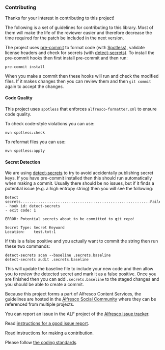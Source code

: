 ### Contributing
Thanks for your interest in contributing to this project!

The following is a set of guidelines for contributing to this library. Most of them will make the life of the reviewer easier and therefore decrease the time required for the patch be included in the next version.

The project uses [pre-commit](https://pre-commit.com/) to format code (with [Spotless](https://github.com/diffplug/spotless)), validate license headers and check for secrets (with [detect-secrets](https://github.com/Yelp/detect-secrets)). To install the pre-commit hooks then first install pre-commit and then run:
```shell
pre-commit install
```
When you make a commit then these hooks will run and check the modified files. If it makes changes then you can review them and then `git commit` again to accept the changes.

#### Code Quality
This project uses `spotless` that enforces `alfresco-formatter.xml` to ensure code quality.

To check code-style violations you can use:
```bash
mvn spotless:check
```
To reformat files you can use:
```bash
mvn spotless:apply
```

#### Secret Detection

We are using [detect-secrets](https://github.com/Yelp/detect-secrets) to try to avoid accidentally publishing secret keys.
If you have pre-commit installed then this should run automatically when making a commit. Usually there should be no issues,
but if it finds a potential issue (e.g. a high entropy string) then you will see the following:

```shell
Detect secrets...........................................................Failed
- hook id: detect-secrets
- exit code: 1

ERROR: Potential secrets about to be committed to git repo!

Secret Type: Secret Keyword
Location:    test.txt:1
```

If this is a false positive and you actually want to commit the string then run these two commands:

```shell
detect-secrets scan --baseline .secrets.baseline
detect-secrets audit .secrets.baseline
```

This will update the baseline file to include your new code and then allow you to review the detected secret and mark it as a false positive.
Once you are finished then you can add `.secrets.baseline` to the staged changes and you should be able to create a commit.


Because this project forms a part of Alfresco Content Services, the guidelines are hosted in the [Alfresco Social Community](https://hub.alfresco.com/t5/alfresco-content-services-ecm/ct-p/ECM-software) where they can be referenced from multiple projects.

You can report an issue in the ALF project of the [Alfresco issue tracker](http://issues.alfresco.com).

Read [instructions for a good issue report](https://hub.alfresco.com/t5/alfresco-content-services-hub/reporting-an-issue/ba-p/289727).

Read [instructions for making a contribution](https://hub.alfresco.com/t5/alfresco-content-services-hub/alfresco-contribution-agreement/ba-p/293276).

Please follow [the coding standards](https://hub.alfresco.com/t5/alfresco-content-services-hub/coding-standards-for-alfresco-content-services/ba-p/290457).
